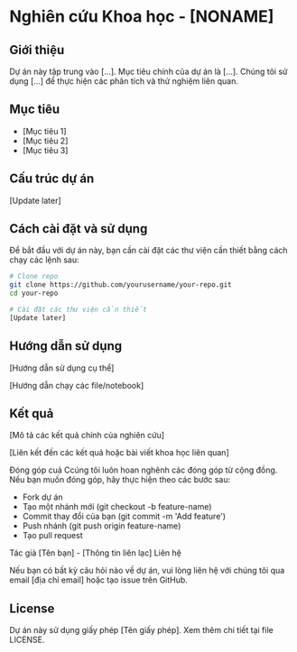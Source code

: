 # Nghiên cứu Khoa học - [NONAME]

## Giới thiệu

Dự án này tập trung vào [...]. Mục tiêu chính của dự án là [...]. Chúng tôi sử dụng [...] để thực hiện các phân tích và thử nghiệm liên quan.

## Mục tiêu
- [Mục tiêu 1]
- [Mục tiêu 2]
- [Mục tiêu 3]

## Cấu trúc dự án

[Update later]


## Cách cài đặt và sử dụng

Để bắt đầu với dự án này, bạn cần cài đặt các thư viện cần thiết bằng cách chạy các lệnh sau:

```bash
# Clone repo
git clone https://github.com/yourusername/your-repo.git
cd your-repo

# Cài đặt các thư viện cần thiết
[Update later]

```

## Hướng dẫn sử dụng
[Hướng dẫn sử dụng cụ thể] 

[Hướng dẫn chạy các file/notebook]

## Kết quả
[Mô tả các kết quả chính của nghiên cứu]

[Liên kết đến các kết quả hoặc bài viết khoa học liên quan]

Đóng góp cuả Ccúng tôi luôn hoan nghênh các đóng góp từ cộng đồng. Nếu bạn muốn đóng góp, hãy thực hiện theo các bước sau:

- Fork dự án
- Tạo một nhánh mới (git checkout -b feature-name)
- Commit thay đổi của bạn (git commit -m 'Add feature')
- Push nhánh (git push origin feature-name)
- Tạo pull request

Tác giả
[Tên bạn] - [Thông tin liên lạc]
Liên hệ

Nếu bạn có bất kỳ câu hỏi nào về dự án, vui lòng liên hệ với chúng tôi qua email [địa chỉ email] hoặc tạo issue trên GitHub.

## License
Dự án này sử dụng giấy phép [Tên giấy phép]. Xem thêm chi tiết tại file LICENSE.
